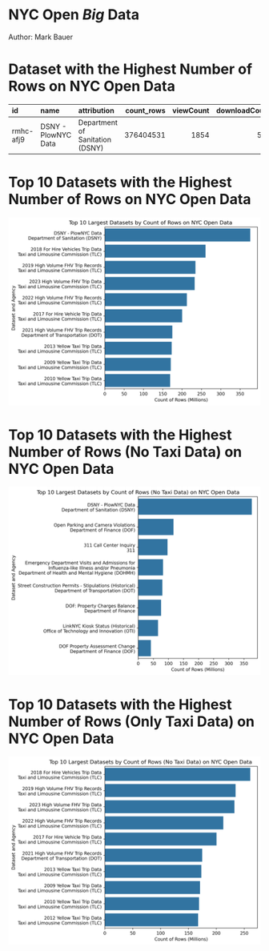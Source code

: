 # NYC Open *Big* Data
Author: Mark Bauer




# Dataset with the Highest Number of Rows on NYC Open Data
| id        | name                | attribution                     |   count_rows |   viewCount |   downloadCount |
|:----------|:--------------------|:--------------------------------|-------------:|------------:|----------------:|
| rmhc-afj9 | DSNY - PlowNYC Data | Department of Sanitation (DSNY) |    376404531 |        1854 |             504 |


# Top 10 Datasets with the Highest Number of Rows on NYC Open Data
![top-datasets.png](figures/top-datasets.png)


# Top 10 Datasets with the Highest Number of Rows (No Taxi Data) on NYC Open Data
![top-no-taxi.png](figures/top-no-taxi.png)


# Top 10 Datasets with the Highest Number of Rows (Only Taxi Data) on NYC Open Data
![top-taxi-data.png](figures/top-taxi-data.png)